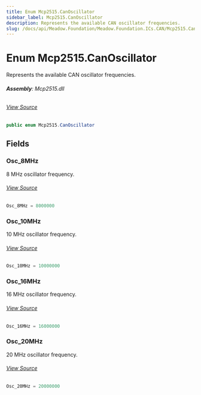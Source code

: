 ```yaml
---
title: Enum Mcp2515.CanOscillator
sidebar_label: Mcp2515.CanOscillator
description: Represents the available CAN oscillator frequencies.
slug: /docs/api/Meadow.Foundation/Meadow.Foundation.ICs.CAN/Mcp2515.CanOscillator
---
```

# Enum Mcp2515.CanOscillator
Represents the available CAN oscillator frequencies.

###### **Assembly**: Mcp2515.dll
###### [View Source](https://github.com/WildernessLabs/Meadow.Foundation.git/blob/develop/Source/Meadow.Foundation.Peripherals/ICs.CAN.Mcp2515/Driver/Mcp2515.Enums.cs#L10)
```csharp title="Declaration"
public enum Mcp2515.CanOscillator
```
## Fields
### Osc_8MHz
8 MHz oscillator frequency.
###### [View Source](https://github.com/WildernessLabs/Meadow.Foundation.git/blob/develop/Source/Meadow.Foundation.Peripherals/ICs.CAN.Mcp2515/Driver/Mcp2515.Enums.cs#L15)
```csharp title="Declaration"
Osc_8MHz = 8000000
```
### Osc_10MHz
10 MHz oscillator frequency.
###### [View Source](https://github.com/WildernessLabs/Meadow.Foundation.git/blob/develop/Source/Meadow.Foundation.Peripherals/ICs.CAN.Mcp2515/Driver/Mcp2515.Enums.cs#L20)
```csharp title="Declaration"
Osc_10MHz = 10000000
```
### Osc_16MHz
16 MHz oscillator frequency.
###### [View Source](https://github.com/WildernessLabs/Meadow.Foundation.git/blob/develop/Source/Meadow.Foundation.Peripherals/ICs.CAN.Mcp2515/Driver/Mcp2515.Enums.cs#L25)
```csharp title="Declaration"
Osc_16MHz = 16000000
```
### Osc_20MHz
20 MHz oscillator frequency.
###### [View Source](https://github.com/WildernessLabs/Meadow.Foundation.git/blob/develop/Source/Meadow.Foundation.Peripherals/ICs.CAN.Mcp2515/Driver/Mcp2515.Enums.cs#L30)
```csharp title="Declaration"
Osc_20MHz = 20000000
```

